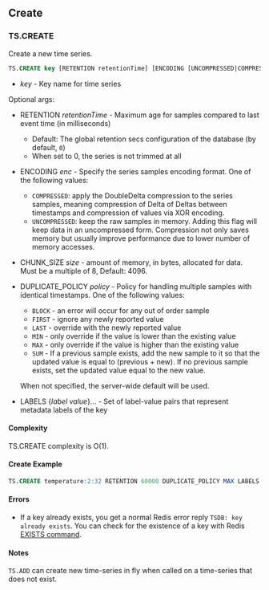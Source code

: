 ## Create

### TS.CREATE

Create a new time series. 

```sql
TS.CREATE key [RETENTION retentionTime] [ENCODING [UNCOMPRESSED|COMPRESSED]] [CHUNK_SIZE size] [DUPLICATE_POLICY policy] [LABELS {label value}...]
```

* _key_ - Key name for time series

Optional args:

 * RETENTION _retentionTime_ - Maximum age for samples compared to last event time (in milliseconds)
    * Default: The global retention secs configuration of the database (by default, `0`)
    * When set to 0, the series is not trimmed at all
 * ENCODING _enc_ - Specify the series samples encoding format. One of the following values:
    * `COMPRESSED`: apply the DoubleDelta compression to the series samples, meaning compression of Delta of Deltas between timestamps and compression of values via XOR encoding.
    * `UNCOMPRESSED`: keep the raw samples in memory.
   Adding this flag will keep data in an uncompressed form. Compression not only saves
   memory but usually improve performance due to lower number of memory accesses. 
 * CHUNK_SIZE _size_ - amount of memory, in bytes, allocated for data. Must be a multiple of 8, Default: 4096.
 * DUPLICATE_POLICY _policy_ - Policy for handling multiple samples with identical timestamps. One of the following values:
   * `BLOCK` - an error will occur for any out of order sample
   * `FIRST` - ignore any newly reported value
   * `LAST` - override with the newly reported value
   * `MIN` - only override if the value is lower than the existing value
   * `MAX` - only override if the value is higher than the existing value
   * `SUM` - If a previous sample exists, add the new sample to it so that the updated value is equal to (previous + new). If no previous sample exists, set the updated value equal to the new value.

    When not specified, the server-wide default will be used.

 * LABELS {_label_ _value_}... - Set of label-value pairs that represent metadata labels of the key

#### Complexity

TS.CREATE complexity is O(1).

#### Create Example

```sql
TS.CREATE temperature:2:32 RETENTION 60000 DUPLICATE_POLICY MAX LABELS sensor_id 2 area_id 32
```

#### Errors

* If a key already exists, you get a normal Redis error reply `TSDB: key already exists`. You can check for the existence of a key with Redis [EXISTS command](https://redis.io/commands/exists).

#### Notes

`TS.ADD` can create new time-series in fly when called on a time-series that does not exist.
